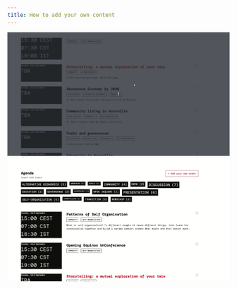 ```yaml
---
title: How to add your own content
---
```


![Add your content](../../src/assets/img/edit_mouse.gif)
![Edit your content](../../src/assets/img/edit_cms.gif)
